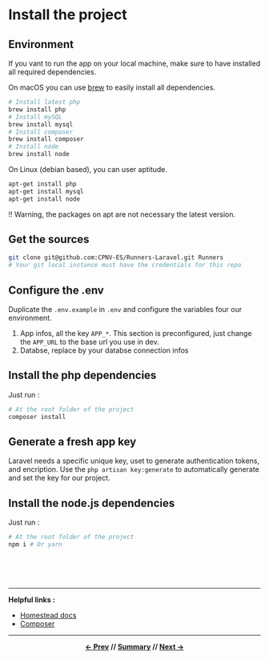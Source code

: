 # Install the project

## Environment

If you vant to run the app on your local machine, make sure to have installed all required dependencies.

On macOS you can use [brew](https://brew.sh/index_fr) to easily install all dependencies.
```sh
# Install latest php
brew install php
# Install mySQL
brew install mysql
# Install composer
brew install composer
# Install node
brew install node
```

On Linux (debian based), you can user aptitude.
```sh
apt-get install php
apt-get install mysql
apt-get install node
```
!! Warning, the packages on apt are not necessary the latest version.

## Get the sources

```sh
git clone git@github.com:CPNV-ES/Runners-Laravel.git Runners
# Your git local instance must have the credentials for this repo
```

## Configure the .env

Duplicate the `.env.example` in `.env` and configure the variables four our environment.

1. App infos, all the key `APP_*`. This section is preconfigured, just change the `APP_URL` to the base url you use in dev.
2. Databse, replace by your databse connection infos

## Install the php dependencies

Just run :
```bash
# At the root folder of the project
composer install
```

## Generate a fresh app key

Laravel needs a specific unique key, uset to generate authentication tokens, and encription. Use the `php artisan key:generate` to automatically generate and set the key for our project.

## Install the node.js dependencies

Just run :
```bash
# At the root folder of the project
npm i # Or yarn
```


<br>
<br>
<br>
<hr>

**Helpful links :**
* [Homestead docs](https://laravel.com/docs/5.5/homestead)
* [Composer](https://getcomposer.org/)

<hr>
<div align="center">

**[<- Prev](1_requirements.md) // [Summary](../README.md) // [Next ->](3_homestead.md)**

</div>